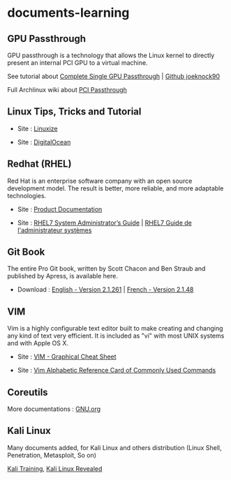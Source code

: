 # documents-learning

## GPU Passthrough
GPU passthrough is a technology that allows the Linux kernel to directly present an internal PCI GPU to a virtual machine.

See tutorial about [Complete Single GPU Passthrough](https://github.com/QaidVoid/Complete-Single-GPU-Passthrough) | [Github joeknock90](https://github.com/joeknock90/Single-GPU-Passthrough)

Full Archlinux wiki about [PCI Passthrough](https://wiki.archlinux.org/title/PCI_passthrough_via_OVMF)

## Linux Tips, Tricks and Tutorial
* Site : [Linuxize](https://linuxize.com/)

* Site : [DigitalOcean](https://www.digitalocean.com/community/tutorials/)

## Redhat (RHEL)
Red Hat is an enterprise software company with an open source development model.
The result is better, more reliable, and more adaptable technologies.

* Site : [Product Documentation](https://access.redhat.com/documentation/en-us/)

* Site : [RHEL7 System Administrator’s Guide](https://access.redhat.com/documentation/en-us/red_hat_enterprise_linux/7/pdf/system_administrators_guide/Red_Hat_Enterprise_Linux-7-System_Administrators_Guide-en-US.pdf) | [RHEL7 Guide de l'administrateur systèmes](https://access.redhat.com/documentation/fr-fr/red_hat_enterprise_linux/7/pdf/system_administrators_guide/Red_Hat_Enterprise_Linux-7-System_Administrators_Guide-fr-FR.pdf)

## Git Book
The entire Pro Git book, written by Scott Chacon and Ben Straub and published by Apress, is available here.

* Download : [English - Version 2.1.261](https://github.com/progit/progit2/releases/download/2.1.261/progit.pdf) | [French - Version 2.1.48](https://github.com/progit/progit2-fr/releases/download/2.1.48/progit_v2.1.48.pdf)

## VIM
Vim is a highly configurable text editor built to make creating and changing any kind of text very efficient. It is included as "vi" with most UNIX systems and with Apple OS X.

* Site : [VIM - Graphical Cheat Sheet](https://www.glump.net/_media/howto/desktop/vim-graphical-cheat-sheet-and-tutorial/vi-vim-cheat-sheet-and-tutorial.pdf)

* Site : [Vim Alphabetic Reference Card of Commonly Used Commands](https://u-tools.com/vimrefcard.pdf)

## Coreutils
More documentations : [GNU.org](https://www.gnu.org/manual/manual.html)

## Kali Linux
Many documents added, for Kali Linux and others distribution (Linux Shell, Penetration, Metasploit, So on)

[Kali Training](https://kali.training/lessons/introduction/), [Kali Linux Revealed](https://kali.training/downloads/Kali-Linux-Revealed-1st-edition.pdf)
